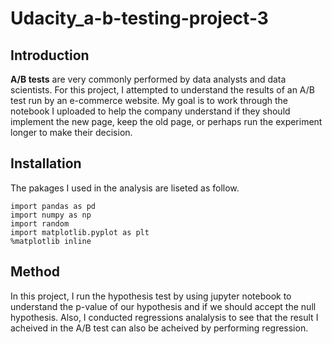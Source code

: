 # Udacity_a-b-testing-project-3

## Introduction
**A/B tests** are very commonly performed by data analysts and data scientists.
For this project, I attempted to understand the results of an A/B test run by an e-commerce website. My goal is to work through the notebook I uploaded to help the company understand if they should implement the new page, keep the old page, or perhaps run the experiment longer to make their decision.








## Installation 
The pakages I used in the analysis are liseted as follow.
```
import pandas as pd
import numpy as np
import random
import matplotlib.pyplot as plt
%matplotlib inline
```







## Method
In this project, I run the hypothesis test by using jupyter notebook to understand the p-value of our hypothesis
and if we should accept the null hypothesis. Also, I  conducted regressions analalysis to see that the result I acheived in the A/B test can also be acheived by performing regression. 


